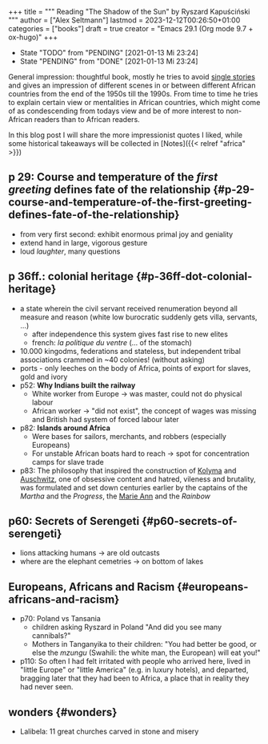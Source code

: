 +++
title = """
  Reading "The Shadow of the Sun" by Ryszard Kapuściński
  """
author = ["Alex Seltmann"]
lastmod = 2023-12-12T00:26:50+01:00
categories = ["books"]
draft = true
creator = "Emacs 29.1 (Org mode 9.7 + ox-hugo)"
+++

-   State "TODO"       from "PENDING"    <span class="timestamp-wrapper"><span class="timestamp">[2021-01-13 Mi 23:24]</span></span>
-   State "PENDING"    from "DONE"       <span class="timestamp-wrapper"><span class="timestamp">[2021-01-13 Mi 23:24]</span></span>

General impression: thoughtful book, mostly he tries to avoid [single stories](https://www.youtube.com/watch?v=D9Ihs241zeg) and
gives an impression of different scenes in or between different African
countries from the end of the 1950s till the 1990s. From time to time he tries
to explain certain view or mentalities in African countries, which might come of
as condescending from todays view and be of more interest to non-African readers
than to African readers.

<!--more-->

In this blog post I will share the more impressionist quotes I liked, while some
historical takeaways will be collected in [Notes]({{< relref "africa" >}})


## p 29: Course and temperature of the _first greeting_ defines fate of the relationship {#p-29-course-and-temperature-of-the-first-greeting-defines-fate-of-the-relationship}

-   from very first second: exhibit enormous primal joy and geniality
-   extend hand in large, vigorous gesture
-   loud _laughter_, many questions


## p 36ff.: colonial heritage {#p-36ff-dot-colonial-heritage}

-   a state wherein the civil servant received renumeration beyond all measure
    and reason (white low burocratic suddenly gets villa, servants, ...)
    -   after independence this system gives fast rise to new elites
    -   french: _la politique du ventre_ (... of the stomach)
-   10.000 kingodms, federations and stateless, but independent tribal
    associations crammed in ~40 colonies! (without asking)
-   ports - only leeches on the body of Africa, points of export for slaves,
    gold and ivory
-   p52: **Why Indians built the railway**
    -   White worker from Europe &rarr; was master, could not do physical labour
    -   African worker &rarr; "did not exist", the concept of wages was missing and
        British had system of forced labour later
-   p82: **Islands around Africa**
    -   Were bases for sailors, merchants, and robbers (especially Europeans)
    -   For unstable African boats hard to reach &rarr; spot for concentration camps
        for slave trade
-   p83: The philosophy that inspired the construction of [Kolyma](https://en.wikipedia.org/wiki/Kolyma_Tales) and [Auschwitz](https://en.wikipedia.org/wiki/Auschwitz_concentration_camp),
    one of obsessive content and hatred, vileness and brutality, was formulated
    and set down centuries earlier by the captains of the _Martha_ and the _Progress_,
    the [Marie Ann](https://en.wikipedia.org/wiki/Mary_Ann_(1772_ship)) and the _Rainbow_


## p60: Secrets of Serengeti {#p60-secrets-of-serengeti}

-   lions attacking humans &rarr; are old outcasts
-   where are the elephant cemetries &rarr; on bottom of lakes


## Europeans, Africans and Racism {#europeans-africans-and-racism}

-   p70: Poland vs Tansania
    -   children asking Ryszard in Poland "And did you see many cannibals?"
    -   Mothers in Tanganyika to their children: "You had better be good, or else
        the _mzungu_ (Swahili: the white man, the European) will eat you!"
-   p110: So often I had felt irritated with people who arrived here, lived in
    "little Europe" or "little America" (e.g. in luxury hotels), and departed,
    bragging later that they had been to Africa, a place that in reality they had
    never seen.


## wonders {#wonders}

-   Lalibela: 11 great churches carved in stone and misery
